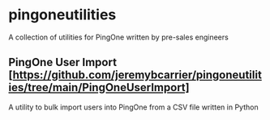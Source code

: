 # pingoneutilities
A collection of utilities for PingOne written by pre-sales engineers

## PingOne User Import [https://github.com/jeremybcarrier/pingoneutilities/tree/main/PingOneUserImport]
A utility to bulk import users into PingOne from a CSV file written in Python
